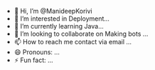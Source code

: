 - 👋 Hi, I’m @ManideepKorivi
- 👀 I’m interested in Deployment...
- 🌱 I’m currently learning Java...
- 💞️ I’m looking to collaborate on Making bots ...
- 📫 How to reach me contact via email  ...
- 😄 Pronouns: ...
- ⚡ Fun fact: ...

<!---
ManideepKorivi/ManideepKorivi is a ✨ special ✨ repository because its `README.md` (this file) appears on your GitHub profile.
You can click the Preview link to take a look at your changes.
--->
